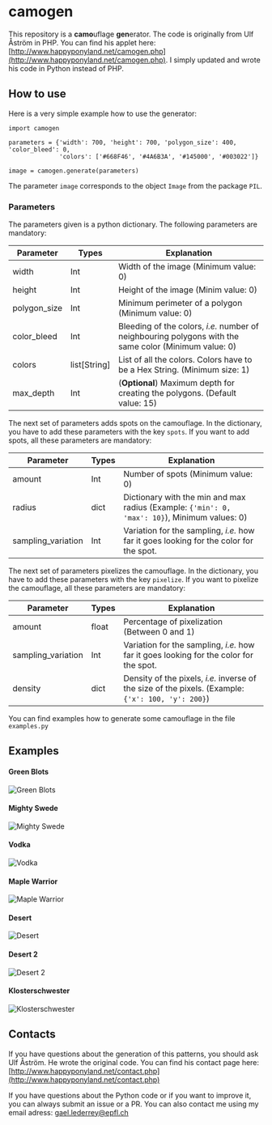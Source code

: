 # camogen

This repository is a **camo**uflage **gen**erator. The code is originally from Ulf Åström in PHP. You can find 
his applet here: [http://www.happyponyland.net/camogen.php](http://www.happyponyland.net/camogen.php). I simply updated 
and wrote his code in Python instead of PHP. 

## How to use

Here is a very simple example how to use the generator:

```[python]
import camogen

parameters = {'width': 700, 'height': 700, 'polygon_size': 400, 'color_bleed': 0,
              'colors': ['#668F46', '#4A6B3A', '#145000', '#003022']}

image = camogen.generate(parameters)
```
The parameter `image` corresponds to the object `Image` from the package `PIL`.

### Parameters

The parameters given is a python dictionary. The following parameters are mandatory:

| Parameter    | Types        |  Explanation                                                                                          |
| ------------ | ------------ | ----------------------------------------------------------------------------------------------------- |
| width        | Int          | Width of the image (Minimum value: 0)                                                                 |
| height       | Int          | Height of the image (Minim value: 0)                                                                  |
| polygon_size | Int          | Minimum perimeter of a polygon (Minimum value: 0)                                                     |
| color_bleed  | Int          | Bleeding of the colors, *i.e.* number of neighbouring polygons with the same color (Minimum value: 0) |
| colors       | list[String] | List of all the colors. Colors have to be a Hex String. (Minimum size: 1)                             |
| max_depth    | Int          | (**Optional**) Maximum depth for creating the polygons. (Default value: 15)                           |

The next set of parameters adds spots on the camouflage. In the dictionary, you have to add these parameters with the key
`spots`. If you want to add spots, all these parameters are mandatory:

| Parameter          | Types |  Explanation                                                                                  |
| ------------------ | ----- | --------------------------------------------------------------------------------------------- |
| amount             | Int   | Number of spots (Minimum value: 0)                                                            |
| radius             | dict  | Dictionary with the min and max radius (Example: `{'min': 0, 'max': 10}`), Minimum values: 0) |
| sampling_variation | Int   | Variation for the sampling, *i.e.* how far it goes looking for the color for the spot.  |

The next set of parameters pixelizes the camouflage. In the dictionary, you have to add these parameters with the key
`pixelize`. If you want to pixelize the camouflage, all these parameters are mandatory:

| Parameter          | Types |  Explanation                                                                                       |
| ------------------ | ----- | -------------------------------------------------------------------------------------------------- |
| amount             | float | Percentage of pixelization (Between 0 and 1)                                                       |
| sampling_variation | Int   | Variation for the sampling, *i.e.* how far it goes looking for the color for the spot.             |
| density            | dict  | Density of the pixels, *i.e.* inverse of the size of the pixels. (Example: `{'x': 100, 'y': 200}`) |

You can find examples how to generate some camouflage in the file `examples.py`

## Examples

#### Green Blots
![Green Blots](./images/green_blots.png)

#### Mighty Swede
![Mighty Swede](./images/mighty_swede.png)

#### Vodka
![Vodka](./images/vodka.png)

#### Maple Warrior
![Maple Warrior](./images/maple_warrior.png)

#### Desert
![Desert](./images/desert.png)

#### Desert 2
![Desert 2](./images/desert2.png)

#### Klosterschwester
![Klosterschwester](./images/klosterschwester.png)

## Contacts

If you have questions about the generation of this patterns, you should ask Ulf Åström. He wrote the original code. You 
can find his contact page here: [http://www.happyponyland.net/contact.php](http://www.happyponyland.net/contact.php)

If you have questions about the Python code or if you want to improve it, you can always submit an issue or a PR. You can 
also contact me using my email adress: [gael.lederrey@epfl.ch](mailto:gael.lederrey@epfl.ch)